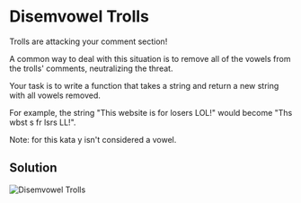 # Disemvowel Trolls

Trolls are attacking your comment section!

A common way to deal with this situation is to remove all of the vowels from the trolls' comments, neutralizing the threat.

Your task is to write a function that takes a string and return a new string with all vowels removed.

For example, the string "This website is for losers LOL!" would become "Ths wbst s fr lsrs LL!".

Note: for this kata y isn't considered a vowel.

## Solution

![Disemvowel Trolls](https://user-images.githubusercontent.com/72667760/232571885-d0b8d349-50c9-4804-a758-9cb5b5a53244.png)
